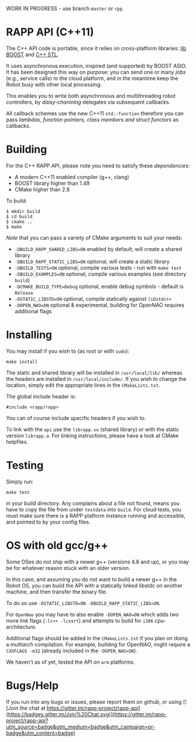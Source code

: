 WORK IN PROGRESS - use branch `master` or `cpp`.

# RAPP API (C++11)

The C++ API code is portable, since it relies on cross-platform libraries: 
[lib BOOST](http://www.boost.org) and [C++ STL](https://en.wikipedia.org/wiki/Standard_Template_Library).

It uses asynchronous execution, inspired (and supported) by BOOST ASIO.
It has been designed this way on purpose: you can send one or many *jobs* (e.g., service calls)
to the cloud platform, and in the meantime keep the Robot busy with other local processing.

This enables you to write both asynchronous and multithreading robot controllers,
by *daisy-chanining* delegates via subsequent callbacks.

All callback schemes use the new C++11 `std::function` therefore you can pass 
*lambdas, function pointers, class members and struct functors* as callbacks.

# Building

For the C++ RAPP API, please note you need to satisfy these *dependencies*:
* A modern C++11 enabled compiler (g++, clang) 
* BOOST library higher than 1.49
* CMake higher than 2.8

To build:
```
$ mkdir build
$ cd build
$ cmake ..
$ make
```

*Note* that you can pass a variety of CMake arguments to suit your needs:

* `-DBUILD_RAPP_SHARED_LIBS=ON` enabled by default, will create a shared library
* `-DBUILD_RAPP_STATIC_LIBS=ON` optional, will create a static library
* `-DBUILD_TESTS=ON`            optional, compile various tests - run with `make test`
* `-DBUILD_EXAMPLES=ON`         optional, compile various examples (see directory `build`)
* `-DCMAKE_BUILD_TYPE=Debug`    optional, enable debug symbols - default is `Release`
* `-DSTATIC_LIBSTD=ON`          optional, compile statically against `libstdc++`
* `-DOPEN_NAO=ON`               optional & experimental, building for OpenNAO requires additional flags

# Installing

You may install if you wish to (as root or with `sudo`):
```
make install
```

The static and shared library will be installed in `/usr/local/lib/`
whereas the headers are installed in `/usr/local/include/`.
If you wish to change the location, simply edit the appropriate lines in the `CMakeLists.txt`.

The global include header is:
```
#include <rapp/rapp>
```

You can of course include specific headers if you wish to.

To link with the `api` use the `librapp.so` (shared library) or with the static version `librapp.a`.
For linking instructions, please have a look at CMake helpfiles.

# Testing

Simply run:

```
make test
```

in your build directory.
Any complains about a file not found, means you have to copy the file from under `testdata` into `build`.
For cloud tests, you must make sure there is a RAPP platform instance running and accessible, and pointed to
by your config files.


# OS with old gcc/g++

Some OSes do not ship with a newer *g++* (versions 4.8 and up), 
or you may be for whatever reason stuck with an older version.

In this case, and assuming you do not want to build a newer g++ in the Robot OS,
you can build the API with a statically linked libstdc on another machine, and then transfer the binary file.

To do so use `-DSTATIC_LIBSTD=ON -DBUILD_RAPP_STATIC_LIBS=ON`.

For `OpenNao` you may have to also enable `-DOPEN_NAO=ON` which adds two more link flags (`-lc++ -lcxxrt`)
and attempts to build for `i386` cpu-architecture.

Additional flags should be added in the `CMakeLists.txt` if you plan on doing a *multiarch* compilation.
For example, building for OpenNAO, might require a `CXXFLAGS -m32` (already included in the `-DOPEN_NAO=ON`).

We haven't as of yet, tested the API on `arm` platforms.

# Bugs/Help

If you run into any bugs or issues, please report them on github, or using [![Join the chat at https://gitter.im/rapp-project/rapp-api](https://badges.gitter.im/Join%20Chat.svg)](https://gitter.im/rapp-project/rapp-api?utm_source=badge&utm_medium=badge&utm_campaign=pr-badge&utm_content=badge)


